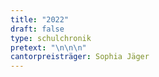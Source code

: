 ```yaml
---
title: "2022"
draft: false
type: schulchronik
pretext: "\n\n\n"
cantorpreisträger: Sophia Jäger
---
```




